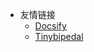 <!-- _navbar.md -->

* 友情链接
  * [Docsify](https://docsify.js.org/#/)
  * [Tinybipedal](https://tinybipedal.github.io/docs/)